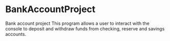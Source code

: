 # BankAccountProject
Bank account project
This program allows a user to interact with the console to deposit and withdraw funds from checking, reserve and savings accounts.
